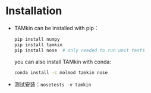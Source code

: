 # Installation

- TAMkin can be installed with pip：

  ```bash
  pip install numpy
  pip install tamkin
  pip install nose  # only needed to run unit tests
  ```

   you can also install TAMkin with conda:

  ```bash
  conda install -c molmod tamkin nose
  ```

- 测试安装：`nosetests -v tamkin`